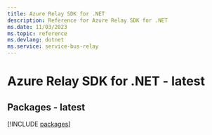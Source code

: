 ```yaml
---
title: Azure Relay SDK for .NET
description: Reference for Azure Relay SDK for .NET
ms.date: 11/03/2023
ms.topic: reference
ms.devlang: dotnet
ms.service: service-bus-relay
---
```

# Azure Relay SDK for .NET - latest
## Packages - latest
[!INCLUDE [packages](relay-index.md)]